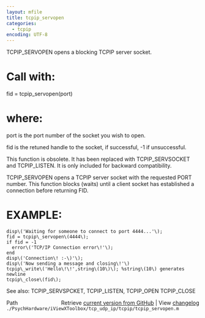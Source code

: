 ```yaml
---
layout: mfile
title: tcpip_servopen
categories:
  - tcpip
encoding: UTF-8
---
```


TCPIP\_SERVOPEN opens a blocking TCPIP server socket.

#  Call with:

   fid = tcpip\_servopen\(port\)

#  where:

   port   is the port number of the socket you wish to open.

   fid      is the retuned handle to the socket, if successful,
            -1 if unsuccessful.

 This function is obsolete.  It has been replaced with TCPIP\_SERVSOCKET
 and TCPIP\_LISTEN.  It is only included for backward compatibility.

 TCPIP\_SERVOPEN opens a TCPIP server socket with the requested PORT
 number.  This function blocks \(waits\) until a client socket has
 established a connection before returning FID.

#  EXAMPLE:

    disp\('Waiting for someone to connect to port 4444...'\);
    fid = tcpip\_servopen\(4444\);
    if fid = -1
      error\('TCP/IP Connection error\!'\);
    end
    disp\('Connection\! :-\)'\);
    disp\('Now sending a message and closing\!'\)
    tcpip\_write\('Hello\!\!',string\(10\)\); %string\(10\) generates newline
    tcpip\_close\(fid\);

 See also:  TCPIP\_SERVSPCKET, TCPIP\_LISTEN, TCPIP\_OPEN
            TCPIP\_CLOSE



<div class="code_header" style="text-align:right;">
  <span style="float:left;">Path&nbsp;&nbsp;</span> <span class="counter">Retrieve <a href=
  "https://raw.github.com/Psychtoolbox-3/Psychtoolbox-3/beta/./PsychHardware/iViewXToolbox/tcp_udp_ip/tcpip/tcpip_servopen.m">current version from GitHub</a> | View <a href=
  "https://github.com/Psychtoolbox-3/Psychtoolbox-3/commits/beta/./PsychHardware/iViewXToolbox/tcp_udp_ip/tcpip/tcpip_servopen.m">changelog</a></span>
</div>
<div class="code">
  <code>./PsychHardware/iViewXToolbox/tcp_udp_ip/tcpip/tcpip_servopen.m</code>
</div>
